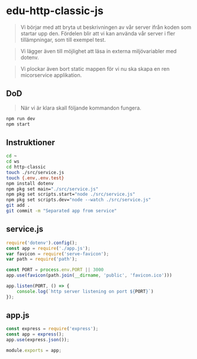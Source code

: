 # edu-http-classic-js

> Vi börjar med att bryta ut beskrivningen av vår server ifrån koden som startar upp den. Fördelen blir att vi kan använda vår server i fler tillämpningar, som till exempel test. 

> Vi lägger även till möjlighet att läsa in externa miljövariabler med dotenv.

> Vi plockar även bort static mappen för vi nu ska skapa en ren micorservice applikation.

## DoD

> När vi är klara skall följande kommandon fungera.

```bash
npm run dev
npm start
```

## Instruktioner

```bash
cd ~
cd ws
cd http-classic
touch ./src/service.js
touch {.env,.env.test}
npm install dotenv
npm pkg set main="./src/service.js"
npm pkg set scripts.start="node ./src/service.js"
npm pkg set scripts.dev="node --watch ./src/service.js"
git add .
git commit -m "Separated app from service"
```

## service.js

```js
require('dotenv').config();
const app = require('./app.js');
var favicon = require('serve-favicon');
var path = require('path');

const PORT = process.env.PORT || 3000
app.use(favicon(path.join(__dirname, 'public', 'favicon.ico')))

app.listen(PORT, () => {
    console.log(`http server listening on port ${PORT}`)
});
```

## app.js

```js
const express = require('express');
const app = express();
app.use(express.json());

module.exports = app;
```
